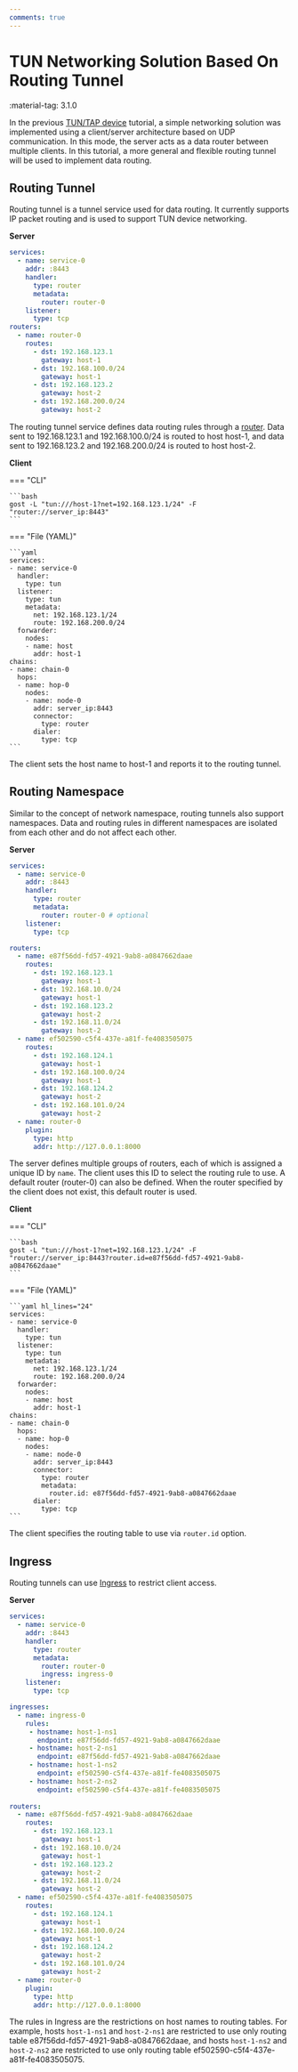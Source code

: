 ```yaml
---
comments: true
---
```


# TUN Networking Solution Based On Routing Tunnel

:material-tag: 3.1.0

In the previous [TUN/TAP device](tuntap.md) tutorial, a simple networking solution was implemented using a client/server architecture based on UDP communication. In this mode, the server acts as a data router between multiple clients. In this tutorial, a more general and flexible routing tunnel will be used to implement data routing.

## Routing Tunnel

Routing tunnel is a tunnel service used for data routing. It currently supports IP packet routing and is used to support TUN device networking.

**Server**

```yaml
services:
  - name: service-0
    addr: :8443
    handler:
      type: router
      metadata:
        router: router-0
    listener:
      type: tcp
routers:
  - name: router-0
    routes:
      - dst: 192.168.123.1
        gateway: host-1
      - dst: 192.168.100.0/24
        gateway: host-1
      - dst: 192.168.123.2
        gateway: host-2
      - dst: 192.168.200.0/24
        gateway: host-2
```

The routing tunnel service defines data routing rules through a [router](../concepts/router.md). Data sent to 192.168.123.1 and 192.168.100.0/24 is routed to host host-1, and data sent to 192.168.123.2 and 192.168.200.0/24 is routed to host host-2.


**Client**

=== "CLI"

    ```bash
    gost -L "tun:///host-1?net=192.168.123.1/24" -F "router://server_ip:8443"
    ```

=== "File (YAML)"

    ```yaml
    services:
    - name: service-0
      handler:
        type: tun
      listener:
        type: tun
        metadata:
          net: 192.168.123.1/24
          route: 192.168.200.0/24
      forwarder:
        nodes:
        - name: host
          addr: host-1
    chains:
    - name: chain-0
      hops:
      - name: hop-0
        nodes:
        - name: node-0
          addr: server_ip:8443
          connector:
            type: router
          dialer:
            type: tcp
    ```

The client sets the host name to host-1 and reports it to the routing tunnel.

## Routing Namespace

Similar to the concept of network namespace, routing tunnels also support namespaces. Data and routing rules in different namespaces are isolated from each other and do not affect each other.

**Server**

```yaml
services:
  - name: service-0
    addr: :8443
    handler:
      type: router
      metadata:
        router: router-0 # optional
    listener:
      type: tcp

routers:
  - name: e87f56dd-fd57-4921-9ab8-a0847662daae
    routes:
      - dst: 192.168.123.1
        gateway: host-1
      - dst: 192.168.10.0/24
        gateway: host-1
      - dst: 192.168.123.2
        gateway: host-2
      - dst: 192.168.11.0/24
        gateway: host-2
  - name: ef502590-c5f4-437e-a81f-fe4083505075
    routes: 
      - dst: 192.168.124.1
        gateway: host-1
      - dst: 192.168.100.0/24
        gateway: host-1
      - dst: 192.168.124.2
        gateway: host-2
      - dst: 192.168.101.0/24
        gateway: host-2
  - name: router-0
    plugin:
      type: http
      addr: http://127.0.0.1:8000
```

The server defines multiple groups of routers, each of which is assigned a unique ID by `name`. The client uses this ID to select the routing rule to use. A default router (router-0) can also be defined. When the router specified by the client does not exist, this default router is used.

**Client**

=== "CLI"

    ```bash
    gost -L "tun:///host-1?net=192.168.123.1/24" -F "router://server_ip:8443?router.id=e87f56dd-fd57-4921-9ab8-a0847662daae"
    ```

=== "File (YAML)"

    ```yaml hl_lines="24"
    services:
    - name: service-0
      handler:
        type: tun
      listener:
        type: tun
        metadata:
          net: 192.168.123.1/24
          route: 192.168.200.0/24
      forwarder:
        nodes:
        - name: host
          addr: host-1
    chains:
    - name: chain-0
      hops:
      - name: hop-0
        nodes:
        - name: node-0
          addr: server_ip:8443
          connector:
            type: router
            metadata:
              router.id: e87f56dd-fd57-4921-9ab8-a0847662daae
          dialer:
            type: tcp
    ```

The client specifies the routing table to use via `router.id` option.

## Ingress

Routing tunnels can use [Ingress](../concepts/ingress.md) to restrict client access.

**Server**

```yaml
services:
  - name: service-0
    addr: :8443
    handler:
      type: router
      metadata:
        router: router-0
        ingress: ingress-0
    listener:
      type: tcp

ingresses:
  - name: ingress-0
    rules:
     - hostname: host-1-ns1
       endpoint: e87f56dd-fd57-4921-9ab8-a0847662daae
     - hostname: host-2-ns1
       endpoint: e87f56dd-fd57-4921-9ab8-a0847662daae
     - hostname: host-1-ns2
       endpoint: ef502590-c5f4-437e-a81f-fe4083505075
     - hostname: host-2-ns2
       endpoint: ef502590-c5f4-437e-a81f-fe4083505075
    
routers:
  - name: e87f56dd-fd57-4921-9ab8-a0847662daae
    routes:
      - dst: 192.168.123.1
        gateway: host-1
      - dst: 192.168.10.0/24
        gateway: host-1
      - dst: 192.168.123.2
        gateway: host-2
      - dst: 192.168.11.0/24
        gateway: host-2
  - name: ef502590-c5f4-437e-a81f-fe4083505075
    routes: 
      - dst: 192.168.124.1
        gateway: host-1
      - dst: 192.168.100.0/24
        gateway: host-1
      - dst: 192.168.124.2
        gateway: host-2
      - dst: 192.168.101.0/24
        gateway: host-2
  - name: router-0
    plugin:
      type: http
      addr: http://127.0.0.1:8000
```

The rules in Ingress are the restrictions on host names to routing tables. For example, hosts `host-1-ns1` and `host-2-ns1` are restricted to use only routing table e87f56dd-fd57-4921-9ab8-a0847662daae, and hosts `host-1-ns2` and `host-2-ns2` are restricted to use only routing table ef502590-c5f4-437e-a81f-fe4083505075.